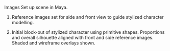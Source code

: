 Images
Set up scene in Maya.
1. Reference images set for side and front view to guide stylized character modelling.

2. Initial block-out of stylized character using primitive shapes. Proportions and overall silhouette aligned with front and side reference images. Shaded and wireframe overlays shown.
